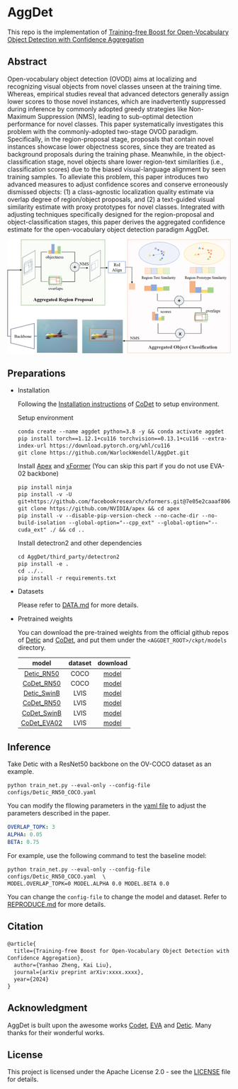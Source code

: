 # AggDet
This repo is the implementation of [Training-free Boost for Open-Vocabulary Object Detection with Confidence Aggregation]()

## Abstract
Open-vocabulary object detection (OVOD) aims at localizing and recognizing visual objects from novel classes unseen at the training time.
Whereas, empirical studies reveal that advanced detectors generally assign lower scores to those novel instances, which are inadvertently suppressed during inference by commonly adopted greedy strategies like Non-Maximum Suppression (NMS), leading to sub-optimal detection performance for novel classes. 
This paper systematically investigates this problem with the commonly-adopted two-stage OVOD paradigm.
Specifically, in the region-proposal stage, proposals that contain novel instances showcase lower objectness scores, since they are treated as background proposals during the training phase.
Meanwhile, in the object-classification stage, novel objects share lower region-text similarities (i.e., classification scores) due to the biased visual-language alignment by seen training samples.
To alleviate this problem, this paper introduces two advanced measures to adjust confidence scores and conserve erroneously dismissed objects: (1) a class-agnostic localization quality estimate via overlap degree of region/object proposals, and (2) a text-guided visual similarity estimate with proxy prototypes for novel classes.
Integrated with adjusting techniques specifically designed for the region-proposal and object-classification stages, this paper derives the aggregated confidence estimate for the open-vocabulary object detection paradigm AggDet.

![framewroks](./assets/framework.png)

## Preparations
- Installation

    Following the [Installation instructions](https://github.com/CVMI-Lab/CoDet/blob/main/README.md#installation) of [CoDet](https://github.com/CVMI-Lab/CoDet) to setup environment.

    Setup environment
    ```shell
    conda create --name aggdet python=3.8 -y && conda activate aggdet
    pip install torch==1.12.1+cu116 torchvision==0.13.1+cu116 --extra-index-url https://download.pytorch.org/whl/cu116
    git clone https://github.com/WarlockWendell/AggDet.git
    ```
    Install [Apex](https://github.com/NVIDIA/apex#linux) and [xFormer](https://github.com/facebookresearch/xformers#installing-xformers) (You can skip this part if you do not use EVA-02 backbone)
    ```shell script
    pip install ninja
    pip install -v -U git+https://github.com/facebookresearch/xformers.git@7e05e2caaaf8060c1c6baadc2b04db02d5458a94
    git clone https://github.com/NVIDIA/apex && cd apex
    pip install -v --disable-pip-version-check --no-cache-dir --no-build-isolation --global-option="--cpp_ext" --global-option="--cuda_ext" ./ && cd ..
    ```
    Install detectron2 and other dependencies
    ```shell
    cd AggDet/third_party/detectron2
    pip install -e .
    cd ../..
    pip install -r requirements.txt
    ```

- Datasets
  
  Please refer to [DATA.md](./docs/DATA.md) for more details.

- Pretrained weights

  You can download the pre-trained weights from the official github repos of [Detic](https://github.com/facebookresearch/Detic/blob/main/docs/MODEL_ZOO.md) and [CoDet](https://github.com/CVMI-Lab/CoDet?tab=readme-ov-file#model-zoo), and put them under the `<AGGDET_ROOT>/ckpt/models` directory.
  
  |model|dataset|download|
  |:---:|:---:|:---:|
  |[Detic_RN50](./configs/Detic_RN50_COCO.yaml) | COCO |[model](https://dl.fbaipublicfiles.com/detic/Detic_OVCOCO_CLIP_R50_1x_max-size_caption.pth) |
  |[CoDet_RN50](./configs/CoDet_RN50_COCO.yaml) | COCO |[model](https://drive.google.com/file/d/1uYX7Jm61TghEtop94fMymBS6AUR66T8k/view?usp=sharing) |
  |[Detic_SwinB](./configs/Detic_SwinB_LVIS.yaml) | LVIS | [model](https://dl.fbaipublicfiles.com/detic/Detic_LbaseI_CLIP_SwinB_896b32_4x_ft4x_max-size.pth) |
  |[CoDet_RN50](./configs/CoDet_RN50_LVIS.yaml) | LVIS | [model](https://drive.google.com/file/d/1-chsmrh5fahOOSa4G2o5Mi6W2mGuMtG-/view?usp=sharing)|
  |[CoDet_SwinB](./configs/CoDet_SwinB_LVIS.yaml) | LVIS|[model](https://drive.google.com/file/d/1ut1K8IsdD2A4uK0xVtPRDg1r4FubH8Pq/view?usp=sharing) |
  |[CoDet_EVA02](./configs/CoDet_EVA02_LVIS.yaml)|LVIS| [model](https://drive.google.com/file/d/1oILkFkIlbEgCCLqCLyJJ5ZDHG1bd0aWN/view?usp=sharing)|

## Inference
Take Detic with a ResNet50 backbone on the OV-COCO dataset as an example.
```shell
python train_net.py --eval-only --config-file configs/Detic_RN50_COCO.yaml
```

You can modify the fllowing parameters in the [yaml file](./configs/Detic_RN50_COCO.yaml#L456) to adjust the parameters described in the paper.
```yaml
OVERLAP_TOPK: 3
ALPHA: 0.05
BETA: 0.75
```
For example, use the following command to test the baseline model:
```shell
python train_net.py --eval-only --config-file configs/Detic_RN50_COCO.yaml  \
MODEL.OVERLAP_TOPK=0 MODEL.ALPHA 0.0 MODEL.BETA 0.0
```

You can change the `config-file` to change the model and dataset. Refer to [REPRODUCE.md](./docs/REPRODUCE.md) for more details.

## Citation
```
@article{
  title={Training-free Boost for Open-Vocabulary Object Detection with Confidence Aggregation},
  author={Yanhao Zheng, Kai Liu},
  journal={arXiv preprint arXiv:xxxx.xxxx},
  year={2024}
}
```

## Acknowledgment
AggDet is built upon the awesome works [Codet](https://github.com/CVMI-Lab/CoDet), [EVA](https://github.com/baaivision/EVA/tree/master) and [Detic](https://github.com/facebookresearch/Detic). Many thanks for their wonderful works. 

## License
This project is licensed under the Apache License 2.0 - see the [LICENSE](./docs/LICENSE) file for details.